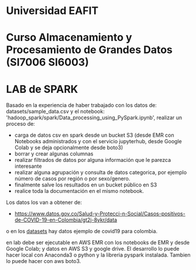 # Universidad EAFIT
# Curso Almacenamiento y Procesamiento de Grandes Datos (SI7006 SI6003)

# LAB  de SPARK

Basado en la experiencia de haber trabajado con los datos de: datasets/sample_data.csv y el notebook: 'hadoop_spark/spark/Data_processing_using_PySpark.ipynb', 
realizar un proceso de:

* carga de datos csv en spark desde un bucket S3 (desde EMR con Notebooks administrados y con el servicio jupyterhub, desde Google Colab y se deja opcionalmente desde boto3)
* borrar y crear algunas columnas
* realizar filtrados de datos por alguna información que le parezca interesante
* realizar alguna agrupación y consulta de datos categorica, por ejemplo número de casos por región o por sexo/genero.
* finalmente salve los resultados en un bucket público en S3
* realice toda la documentación en el mismo notebook.

Los datos los van a obtener de:

* https://www.datos.gov.co/Salud-y-Protecci-n-Social/Casos-positivos-de-COVID-19-en-Colombia/gt2j-8ykr/data

o en los [datasets](datasets) hay datos ejemplo de covid19 para colombia.

en lab debe ser ejecutable en AWS EMR con los notebooks de EMR y desde Google Colab; y datos en AWS S3 y google drive. El desarrollo lo puede hacer local con Anaconda3 o python y la libreria pyspark instalada. Tambien lo puede hacer con aws boto3.